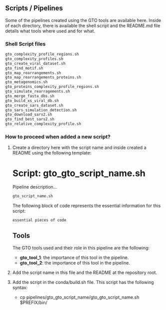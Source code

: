 ## Scripts / Pipelines

Some of the pipelines created using the GTO tools are available here. Inside of each directory, there is available the shell script and the README.md file details what tools where used and for what.


### Shell Script files

```bash
gto_complexity_profile_regions.sh
gto_complexity_profiles.sh
gto_create_viral_dataset.sh
gto_find_motif.sh
gto_map_rearrangements.sh
gto_map_rearrangements_proteins.sh
gto_metagenomics.sh
gto_proteins_complexity_profile_regions.sh
gto_simulate_rearragements.sh
gto_merge_fasta_dbs.sh
gto_build_xs_viral_db.sh
gto_create_sars_dataset.sh
gto_sars_simulation_detection.sh
gto_download_sars2.sh
gto_find_best_sars2.sh
gto_relative_complexity_profile.sh
```

### How to proceed when added a new script?
1. Create a directory here with the script name and inside created a README using the following template:

    # Script: gto_gto_script_name.sh

    Pipeline description...

    ```sh
    gto_script_name.sh
    ```

    The following block of code represents the essential information for this script:

    ```sh
    essential pieces of code
    ```

    ## Tools
    The GTO tools used and their role in this pipeline are the following:

    - **gto_tool_1**: the importance of this tool in the pipeline.
    - **gto_tool_2**: the importance of this tool in the pipeline.

2. Add the script name in this file and the README at the repository root.
3. Add the script in the conda/build.sh file. This script has the following syntax:
    - cp pipelines/gto_gto_script_name/gto_gto_script_name.sh $PREFIX/bin/



